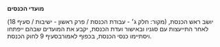 **מועדי הכנסים**

(מקור: חלק ג׳ - עבודת הכנסת / פרק ראשון - ישיבות / סעיף 18)
יושב ראש הכנסת, לאחר התייעצות עם סגניו ובאישור ועדת הכנסת, יקבע את המועדים שבהם ייפתחו ויסתיימו כנסי הכנסת, בכפוף לאמורבסעיף 9 לחוק הכנסת.